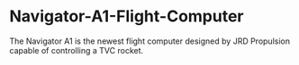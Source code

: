 # Navigator-A1-Flight-Computer
The Navigator A1 is the newest flight computer designed by JRD Propulsion capable of controlling a TVC rocket.
